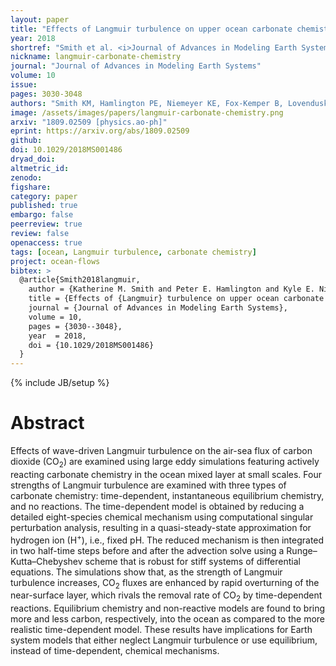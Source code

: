 ```yaml
---
layout: paper
title: "Effects of Langmuir turbulence on upper ocean carbonate chemistry"
year: 2018
shortref: "Smith et al. <i>Journal of Advances in Modeling Earth Systems</i> 2018"
nickname: langmuir-carbonate-chemistry
journal: "Journal of Advances in Modeling Earth Systems"
volume: 10
issue:
pages: 3030-3048
authors: "Smith KM, Hamlington PE, Niemeyer KE, Fox-Kemper B, Lovenduski NS"
image: /assets/images/papers/langmuir-carbonate-chemistry.png
arxiv: "1809.02509 [physics.ao-ph]"
eprint: https://arxiv.org/abs/1809.02509
github:
doi: 10.1029/2018MS001486
dryad_doi:
altmetric_id:
zenodo:
figshare:
category: paper
published: true
embargo: false
peerreview: true
review: false
openaccess: true
tags: [ocean, Langmuir turbulence, carbonate chemistry]
project: ocean-flows
bibtex: >
  @article{Smith2018langmuir,
    author = {Katherine M. Smith and Peter E. Hamlington and Kyle E. Niemeyer and Baylor Fox-Kemper and Nicole S. Lovenduski},
    title = {Effects of {Langmuir} turbulence on upper ocean carbonate chemistry},
    journal = {Journal of Advances in Modeling Earth Systems},
    volume = 10,
    pages = {3030--3048},
    year  = 2018,
    doi = {10.1029/2018MS001486}
  }
---
```

{% include JB/setup %}

# Abstract

Effects of wave-driven Langmuir turbulence on the air-sea flux of carbon dioxide (CO<sub>2</sub>) are examined using large eddy simulations featuring actively reacting carbonate chemistry in the ocean mixed layer at small scales. Four strengths of Langmuir turbulence are examined with three types of carbonate chemistry: time-dependent, instantaneous equilibrium chemistry, and no reactions. The time-dependent model is obtained by reducing a detailed eight-species chemical mechanism using computational singular perturbation analysis, resulting in a quasi-steady-state approximation for hydrogen ion (H<sup>+</sup>), i.e., fixed pH. The reduced mechanism is then integrated in two half-time steps before and after the advection solve using a Runge–Kutta–Chebyshev scheme that is robust for stiff systems of differential equations. The simulations show that, as the strength of Langmuir turbulence increases, CO<sub>2</sub> fluxes are enhanced by rapid overturning of the near-surface layer, which rivals the removal rate of CO<sub>2</sub> by time-dependent reactions. Equilibrium chemistry and non-reactive models are found to bring more and less carbon, respectively, into the ocean as compared to the more realistic time-dependent model. These results have implications for Earth system models that either neglect Langmuir turbulence or use equilibrium, instead of time-dependent, chemical mechanisms.
